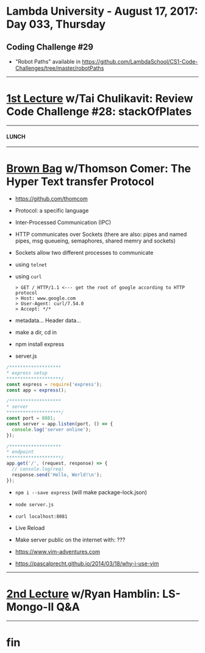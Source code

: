 # Lambda University - August 17, 2017: Day 033, Thursday
## Coding Challenge #29
- "Robot Paths" available in https://github.com/LambdaSchool/CS1-Code-Challenges/tree/master/robotPaths
***
# [1st Lecture](https://youtu.be/6Fznu7dDu2g) w/Tai Chulikavit: Review Code Challenge #28: stackOfPlates
***
#### LUNCH
***
# [Brown Bag](https://youtu.be/d2YYm0qEszo) w/Thomson Comer: The Hyper Text transfer Protocol
- https://github.com/thomcom
- Protocol: a specific language
- Inter-Processed Communication (IPC)
- HTTP communicates over Sockets (there are also: pipes and named pipes, msg queueing, semaphores, shared memry and sockets)
- Sockets allow two different processes to communicate
- using `telnet`
- using `curl`
  ```console
  > GET / HTTP/1.1 <--- get the root of google according to HTTP protocol
  > Host: www.google.com
  > User-Agent: curl/7.54.0
  > Accept: */*
  ```

- metadata... Header data...

- make a dir, cd in
- npm install express
- server.js
```js
/*******************
* express setup
********************/
const express = require('express');
const app = express();

/*******************
* server
********************/
const port = 8081;
const server = app.listen(port, () => {
  console.log('server online');
});

/*******************
* endpoint
********************/
app.get('/', (request, response) => {
  // console.log(req)
  response.send('Hello, World!\n');
});

```
- `npm i --save express` (will make package-lock.json)
- `node server.js`
- `curl localhost:8081`

- Live Reload
- Make server public on the internet with: ???

- https://www.vim-adventures.com
- https://pascalprecht.github.io/2014/03/18/why-i-use-vim

***
# [2nd Lecture](https://youtu.be/46y7cweCEM0) w/Ryan Hamblin: LS-Mongo-II Q&A
***
# fin
